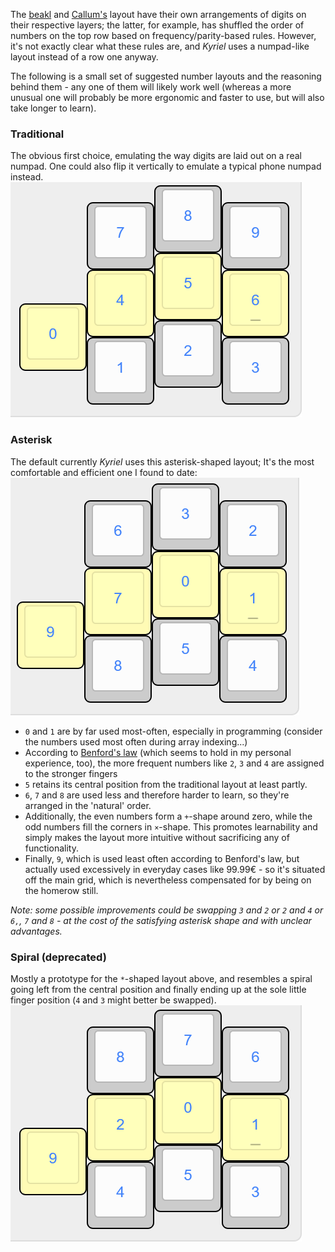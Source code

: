 The [beakl](http://ieants.cc/beakl/?i=1) and [Callum's](https://github.com/qmk/qmk_firmware/blob/user-keymaps-still-present/users/callum/readme.md) layout have their own arrangements of digits on their respective layers; the latter, for example, has shuffled the order of numbers on the top row based on frequency/parity-based rules. However, it's not exactly clear what these rules are, and *Kyriel* uses a numpad-like layout instead of a row one anyway.

The following is a small set of suggested number layouts and the reasoning behind them - any one of them will likely work well (whereas a more unusual one will probably be more ergonomic and faster to use, but will also take longer to learn).

### Traditional

The obvious first choice, emulating the way digits are laid out on a real numpad. One could also flip it vertically to emulate a typical phone numpad instead.
![traditional-numpad](../writeup-files/numpad-previews/traditional_numpad.png)

### Asterisk

The default currently *Kyriel* uses this asterisk-shaped layout; It's the most comfortable and efficient one I found to date:
![asterisk-numpad](../writeup-files/numpad-previews/asterisk_numpad.png)
- `0` and `1` are by far used most-often, especially in programming (consider the numbers used most often during array indexing...)
- According to [Benford's law](https://en.wikipedia.org/wiki/Benford%27s_law) (which seems to hold in my personal experience, too), the more frequent numbers like `2`, `3` and `4` are assigned to the stronger fingers
- `5` retains its central position from the traditional layout at least partly.
- `6`, `7` and `8` are used less and therefore harder to learn, so they're arranged in the 'natural' order.
- Additionally, the even numbers form a `+`-shape around zero, while the odd numbers fill the corners in `×`-shape. This promotes learnability and simply makes the layout more intuitive without sacrificing any of functionality.
- Finally, `9`, which is used least often according to Benford's law, but actually used excessively in everyday cases like 99.99€ - so it's situated off the main grid, which is nevertheless compensated for by being on the homerow still.

*Note: some possible improvements could be swapping `3` and `2` or `2` and `4` or `6,`, `7` and `8` - at the cost of the satisfying asterisk shape and with unclear advantages.*

### Spiral (deprecated)

Mostly a prototype for the `*`-shaped layout above, and resembles a spiral going left from the central position and finally ending up at the sole little finger position (`4` and `3` might better be swapped).
![alt text](../writeup-files/numpad-previews/spiral_numpad.png)